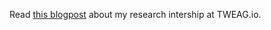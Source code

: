 Read [this blogpost](https://www.tweag.io/blog/2021-09-30-better-integrator-hmc/) about my research intership at TWEAG.io. 
